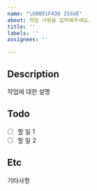 ```yaml
---
name: "\U0001F430 ISSUE"
about: 작업 사항을 입력해주세요.
title: ''
labels: ''
assignees: ''

---
```


## Description
작업에 대한 설명
## Todo
- [ ] 할 일 1
- [ ] 할 일 2
## Etc
기타사항
